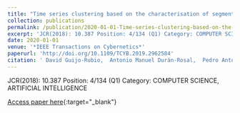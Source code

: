 ```yaml
---
title: "Time series clustering based on the characterisation of segment typologies"
collection: publications
permalink: /publication/2020-01-01-Time-series-clustering-based-on-the-characterisation-of-segment-typologies
excerpt: 'JCR(2018): 10.387 Position: 4/134 (Q1) Category: COMPUTER SCIENCE, ARTIFICIAL INTELLIGENCE'
date: 2020-01-01
venue: '*IEEE Transactions on Cybernetics*'
paperurl: 'http://doi.org/10.1109/TCYB.2019.2962584'
citation: ' David Guijo-Rubio,  Antonio Manuel Durán-Rosal,  Pedro Antonio Gutiérrez,  Alicia Troncoso,  César Hervás-Martínez, &quot;Time series clustering based on the characterisation of segment typologies.&quot; *IEEE Transactions on Cybernetics*, Vol.Accepted on 22th December 2019, 2020.'
---
```

JCR(2018): 10.387 Position: 4/134 (Q1) Category: COMPUTER SCIENCE, ARTIFICIAL INTELLIGENCE

[Access paper here](http://doi.org/10.1109/TCYB.2019.2962584){:target="_blank"}
